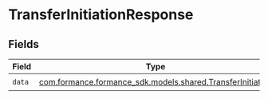 # TransferInitiationResponse


## Fields

| Field                                                                                                   | Type                                                                                                    | Required                                                                                                | Description                                                                                             |
| ------------------------------------------------------------------------------------------------------- | ------------------------------------------------------------------------------------------------------- | ------------------------------------------------------------------------------------------------------- | ------------------------------------------------------------------------------------------------------- |
| `data`                                                                                                  | [com.formance.formance_sdk.models.shared.TransferInitiation](../../models/shared/TransferInitiation.md) | :heavy_check_mark:                                                                                      | N/A                                                                                                     |